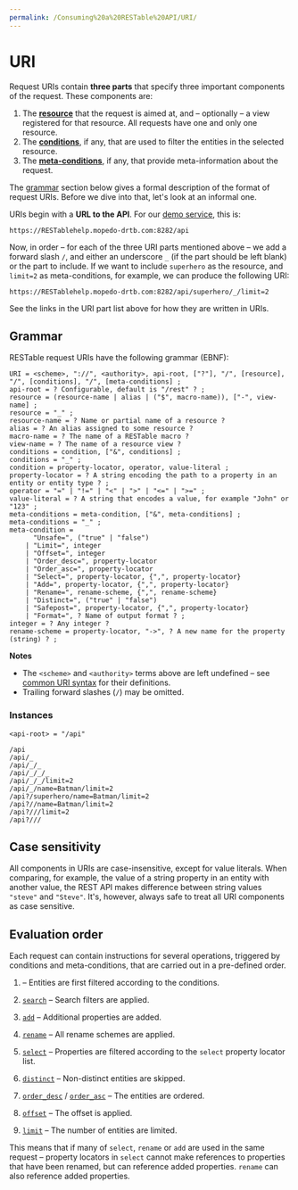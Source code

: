 ```yaml
---
permalink: /Consuming%20a%20RESTable%20API/URI/
---
```


# URI

Request URIs contain **three parts** that specify three important components of the request. These components are:

1. The **[resource](Resource)** that the request is aimed at, and – optionally – a view registered for that resource. All requests have one and only one resource.
2. The **[conditions](Conditions)**, if any, that are used to filter the entities in the selected resource.
3. The **[meta-conditions](Meta-conditions)**, if any, that provide meta-information about the request.

The [grammar](#grammar) section below gives a formal description of the format of request URIs. Before we dive into that, let's look at an informal one.

URIs begin with a **URL to the API**. For our [demo service](../Demo%20service), this is:

```
https://RESTablehelp.mopedo-drtb.com:8282/api
```

Now, in order – for each of the three URI parts mentioned above – we add a forward slash `/`, and either an underscore `_` (if the part should be left blank) or the part to include. If we want to include `superhero` as the resource, and `limit=2` as meta-conditions, for example, we can produce the following URI:

```
https://RESTablehelp.mopedo-drtb.com:8282/api/superhero/_/limit=2
```

See the links in the URI part list above for how they are written in URIs.

## Grammar

RESTable request URIs have the following grammar (EBNF):

```
URI = <scheme>, "://", <authority>, api-root, ["?"], "/", [resource], "/", [conditions], "/", [meta-conditions] ;
api-root = ? Configurable, default is "/rest" ? ;
resource = (resource-name | alias | ("$", macro-name)), ["-", view-name] ;
resource = "_" ;
resource-name = ? Name or partial name of a resource ?
alias = ? An alias assigned to some resource ?
macro-name = ? The name of a RESTable macro ?
view-name = ? The name of a resource view ?
conditions = condition, ["&", conditions] ;
conditions = "_" ;
condition = property-locator, operator, value-literal ;
property-locator = ? A string encoding the path to a property in an entity or entity type ? ;
operator = "=" | "!=" | "<" | ">" | "<=" | ">=" ;
value-literal = ? A string that encodes a value, for example "John" or "123" ;
meta-conditions = meta-condition, ["&", meta-conditions] ;
meta-conditions = "_" ;
meta-condition =
      "Unsafe=", ("true" | "false")
    | "Limit=", integer
    | "Offset=", integer
    | "Order_desc=", property-locator
    | "Order_asc=", property-locator
    | "Select=", property-locator, {",", property-locator}
    | "Add=", property-locator, {",", property-locator}
    | "Rename=", rename-scheme, {",", rename-scheme}
    | "Distinct=", ("true" | "false")
    | "Safepost=", property-locator, {",", property-locator}
    | "Format=", ? Name of output format ? ;
integer = ? Any integer ?
rename-scheme = property-locator, "->", ? A new name for the property (string) ? ;
```

**Notes**

- The `<scheme>` and `<authority>` terms above are left undefined – see [common URI syntax](https://en.wikipedia.org/wiki/Uniform_Resource_Identifier#Syntax) for their definitions.
- Trailing forward slashes (`/`) may be omitted.

### Instances

```
<api-root> = "/api"
```

```
/api
/api/_
/api/_/_
/api/_/_/_
/api/_/_/limit=2
/api/_/name=Batman/limit=2
/api?/superhero/name=Batman/limit=2
/api?//name=Batman/limit=2
/api?///limit=2
/api?///
```

## Case sensitivity

All components in URIs are case-insensitive, except for value literals. When comparing, for example, the value of a string property in an entity with another value, the REST API makes difference between string values `"steve"` and `"Steve"`. It's, however, always safe to treat all URI components as case sensitive.

## Evaluation order

Each request can contain instructions for several operations, triggered by conditions and meta-conditions, that are carried out in a pre-defined order.

1. <conditions> – Entities are first filtered according to the conditions.</conditions>

2. [`search`](Meta-conditions#search) – Search filters are applied.

3. [`add`](Meta-conditions#add) – Additional properties are added.

4. [`rename`](Meta-conditions#rename) – All rename schemes are applied.

5. [`select`](Meta-conditions#select) – Properties are filtered according to the `select` property locator list.

6. [`distinct`](Meta-conditions#distinct) – Non-distinct entities are skipped.

7. [`order_desc`](Meta-conditions#order_desc) / [`order_asc`](Meta-conditions#order_asc) – The entities are ordered.

8. [`offset`](Meta-conditions#offset) – The offset is applied.

9. [`limit`](Meta-conditions#limit) – The number of entities are limited.

This means that if many of `select`, `rename` or `add` are used in the same request – property locators in `select` cannot make references to properties that have been renamed, but can reference added properties. `rename` can also reference added properties.
